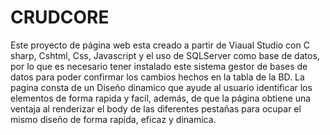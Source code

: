 # CRUDCORE
Este proyecto de página web esta creado a partir de Viaual Studio con C sharp, Cshtml, Css, Javascript y el uso de SQLServer como base de datos, por lo que es necesario tener instalado este sistema gestor de bases de datos para poder confirmar los cambios hechos en la tabla de la BD.
La pagina consta de un Diseño dinamico que ayude al usuario identificar los elementos de forma rapida y facil, además, de que la página obtiene una ventaja al renderizar el body de las diferentes pestañas para ocupar el mismo diseño de forma rapida, eficaz y dinamica.
